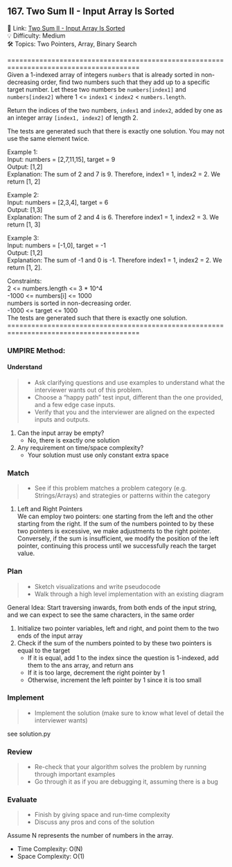 ## 167. Two Sum II - Input Array Is Sorted
🔗  Link: [Two Sum II - Input Array Is Sorted](https://leetcode.com/problems/two-sum-ii-input-array-is-sorted/description/)<br>
💡 Difficulty: Medium<br>
🛠️ Topics: Two Pointers, Array, Binary Search<br>

=======================================================================================<br>
Given a 1-indexed array of integers `numbers` that is already sorted in non-decreasing order, find two numbers such that they add up to a specific target number. Let these two numbers be `numbers[index1]` and `numbers[index2]` where 1 <= `index1` < `index2` < `numbers.length`.

Return the indices of the two numbers, `index1` and `index2`, added by one as an integer array `[index1, index2]` of length 2.

The tests are generated such that there is exactly one solution. You may not use the same element twice.

Example 1:<br>
Input: numbers = [2,7,11,15], target = 9<br>
Output: [1,2]<br>
Explanation: The sum of 2 and 7 is 9. Therefore, index1 = 1, index2 = 2. We return [1, 2]<br>

Example 2:<br>
Input: numbers = [2,3,4], target = 6<br>
Output: [1,3]<br>
Explanation: The sum of 2 and 4 is 6. Therefore index1 = 1, index2 = 3. We return [1, 3]<br>

Example 3:<br>
Input: numbers = [-1,0], target = -1<br>
Output: [1,2]<br>
Explanation: The sum of -1 and 0 is -1. Therefore index1 = 1, index2 = 2. We return [1, 2].<br>


Constraints:<br>
2 <= numbers.length <= 3 * 10^4<br>
-1000 <= numbers[i] <= 1000<br>
numbers is sorted in non-decreasing order.<br>
-1000 <= target <= 1000<br>
The tests are generated such that there is exactly one solution.<br>
=======================================================================================<br>
### UMPIRE Method:
#### Understand

> - Ask clarifying questions and use examples to understand what the interviewer wants out of this problem.
> - Choose a “happy path” test input, different than the one provided, and a few edge case inputs. 
> - Verify that you and the interviewer are aligned on the expected inputs and outputs.
1. Can the input array be empty? 
    - No, there is exactly one solution
2. Any requirement on time/space complexity? 
    - Your solution must use only constant extra space


### Match
> - See if this problem matches a problem category (e.g. Strings/Arrays) and strategies or patterns within the category


1.  Left and Right Pointers <br>
We can employ two pointers: one starting from the left and the other starting from the right. If the sum of the numbers pointed to by these two pointers is excessive, we make adjustments to the right pointer. Conversely, if the sum is insufficient, we modify the position of the left pointer, continuing this process until we successfully reach the target value.

### Plan
> - Sketch visualizations and write pseudocode
> - Walk through a high level implementation with an existing diagram

General Idea: Start traversing inwards, from both ends of the input string, and we can expect to see the same characters, in the same order

1) Initialize two pointer variables, left and right, and point them to the two ends of the input array
2) Check if the sum of the numbers pointed to by these two pointers is equal to the target
    - If it is equal, add 1 to the index since the question is 1-indexed, add them to the ans array, and return ans
    - If it is too large, decrement the right pointer by 1
    - Otherwise, increment the left pointer by 1 since it is too small

### Implement
> - Implement the solution (make sure to know what level of detail the interviewer wants)

see solution.py

### Review
> - Re-check that your algorithm solves the problem by running through important examples
> - Go through it as if you are debugging it, assuming there is a bug
### Evaluate
> - Finish by giving space and run-time complexity
> - Discuss any pros and cons of the solution

Assume N represents the number of numbers in the array.


- Time Complexity: O(N)
- Space Complexity: O(1)
